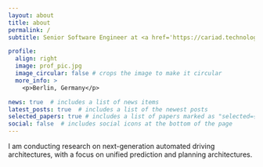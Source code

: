 ```yaml
---
layout: about
title: about
permalink: /
subtitle: Senior Software Engineer at <a href='https://cariad.technology/de/en/company.html'>CARIAD SE</a>.

profile:
  align: right
  image: prof_pic.jpg
  image_circular: false # crops the image to make it circular
  more_info: >
    <p>Berlin, Germany</p>

news: true  # includes a list of news items
latest_posts: true  # includes a list of the newest posts
selected_papers: true # includes a list of papers marked as "selected={true}"
social: false  # includes social icons at the bottom of the page
---
```


I am conducting research on next-generation automated driving architectures, with a focus on unified prediction and planning architectures.
